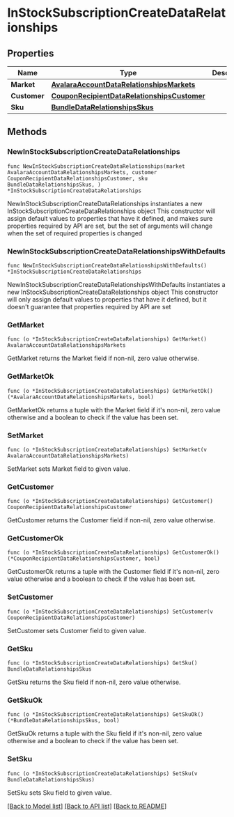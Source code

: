 # InStockSubscriptionCreateDataRelationships

## Properties

Name | Type | Description | Notes
------------ | ------------- | ------------- | -------------
**Market** | [**AvalaraAccountDataRelationshipsMarkets**](AvalaraAccountDataRelationshipsMarkets.md) |  | 
**Customer** | [**CouponRecipientDataRelationshipsCustomer**](CouponRecipientDataRelationshipsCustomer.md) |  | 
**Sku** | [**BundleDataRelationshipsSkus**](BundleDataRelationshipsSkus.md) |  | 

## Methods

### NewInStockSubscriptionCreateDataRelationships

`func NewInStockSubscriptionCreateDataRelationships(market AvalaraAccountDataRelationshipsMarkets, customer CouponRecipientDataRelationshipsCustomer, sku BundleDataRelationshipsSkus, ) *InStockSubscriptionCreateDataRelationships`

NewInStockSubscriptionCreateDataRelationships instantiates a new InStockSubscriptionCreateDataRelationships object
This constructor will assign default values to properties that have it defined,
and makes sure properties required by API are set, but the set of arguments
will change when the set of required properties is changed

### NewInStockSubscriptionCreateDataRelationshipsWithDefaults

`func NewInStockSubscriptionCreateDataRelationshipsWithDefaults() *InStockSubscriptionCreateDataRelationships`

NewInStockSubscriptionCreateDataRelationshipsWithDefaults instantiates a new InStockSubscriptionCreateDataRelationships object
This constructor will only assign default values to properties that have it defined,
but it doesn't guarantee that properties required by API are set

### GetMarket

`func (o *InStockSubscriptionCreateDataRelationships) GetMarket() AvalaraAccountDataRelationshipsMarkets`

GetMarket returns the Market field if non-nil, zero value otherwise.

### GetMarketOk

`func (o *InStockSubscriptionCreateDataRelationships) GetMarketOk() (*AvalaraAccountDataRelationshipsMarkets, bool)`

GetMarketOk returns a tuple with the Market field if it's non-nil, zero value otherwise
and a boolean to check if the value has been set.

### SetMarket

`func (o *InStockSubscriptionCreateDataRelationships) SetMarket(v AvalaraAccountDataRelationshipsMarkets)`

SetMarket sets Market field to given value.


### GetCustomer

`func (o *InStockSubscriptionCreateDataRelationships) GetCustomer() CouponRecipientDataRelationshipsCustomer`

GetCustomer returns the Customer field if non-nil, zero value otherwise.

### GetCustomerOk

`func (o *InStockSubscriptionCreateDataRelationships) GetCustomerOk() (*CouponRecipientDataRelationshipsCustomer, bool)`

GetCustomerOk returns a tuple with the Customer field if it's non-nil, zero value otherwise
and a boolean to check if the value has been set.

### SetCustomer

`func (o *InStockSubscriptionCreateDataRelationships) SetCustomer(v CouponRecipientDataRelationshipsCustomer)`

SetCustomer sets Customer field to given value.


### GetSku

`func (o *InStockSubscriptionCreateDataRelationships) GetSku() BundleDataRelationshipsSkus`

GetSku returns the Sku field if non-nil, zero value otherwise.

### GetSkuOk

`func (o *InStockSubscriptionCreateDataRelationships) GetSkuOk() (*BundleDataRelationshipsSkus, bool)`

GetSkuOk returns a tuple with the Sku field if it's non-nil, zero value otherwise
and a boolean to check if the value has been set.

### SetSku

`func (o *InStockSubscriptionCreateDataRelationships) SetSku(v BundleDataRelationshipsSkus)`

SetSku sets Sku field to given value.



[[Back to Model list]](../README.md#documentation-for-models) [[Back to API list]](../README.md#documentation-for-api-endpoints) [[Back to README]](../README.md)


